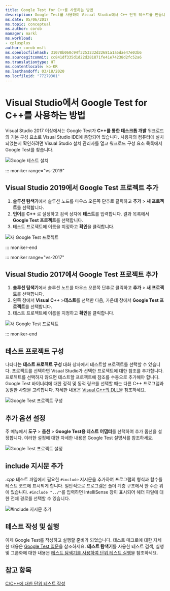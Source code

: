 ```yaml
---
title: Google Test for C++를 사용하는 방법
description: Google Test를 사용하여 Visual Studio에서 C++ 단위 테스트를 만듭니다.
ms.date: 05/06/2017
ms.topic: conceptual
ms.author: corob
manager: markl
ms.workload:
- cplusplus
author: corob-msft
ms.openlocfilehash: 31078b060c94f3253232d22681a1a5dae47e03b6
ms.sourcegitcommit: cc841df335d1d22d281871fe41e74238d2fc52a6
ms.translationtype: HT
ms.contentlocale: ko-KR
ms.lasthandoff: 03/18/2020
ms.locfileid: "77279301"
---
```

# <a name="how-to-use-google-test-for-c-in-visual-studio"></a>Visual Studio에서 Google Test for C++를 사용하는 방법

Visual Studio 2017 이상에서는 Google Test가 **C++를 통한 데스크톱 개발** 워크로드의 기본 구성 요소로 Visual Studio IDE에 통합되어 있습니다. 사용자의 컴퓨터에 설치되었는지 확인하려면 Visual Studio 설치 관리자를 열고 워크로드 구성 요소 목록에서 Google Test를 찾습니다.

![Google 테스트 설치](media/cpp-google-component.png)

::: moniker range="vs-2019"

## <a name="add-a-google-test-project-in-visual-studio-2019"></a>Visual Studio 2019에서 Google Test 프로젝트 추가

1. **솔루션 탐색기**에서 솔루션 노드를 마우스 오른쪽 단추로 클릭하고 **추가** > **새 프로젝트**를 선택합니다.
2. **언어**를 **C++** 로 설정하고 검색 상자에 **테스트**를 입력합니다. 결과 목록에서 **Google Test 프로젝트**를 선택합니다.
3. 테스트 프로젝트에 이름을 지정하고 **확인**을 클릭합니다.

![새 Google Test 프로젝트](media/vs-2019/cpp-gtest-new-project-vs2019.png)

::: moniker-end

::: moniker range="vs-2017"

## <a name="add-a-google-test-project-in-visual-studio-2017"></a>Visual Studio 2017에서 Google Test 프로젝트 추가

1. **솔루션 탐색기**에서 솔루션 노드를 마우스 오른쪽 단추로 클릭하고 **추가** > **새 프로젝트**를 선택합니다.
2. 왼쪽 창에서 **Visual C++** >**테스트**를 선택한 다음, 가운데 창에서 **Google Test 프로젝트**를 선택합니다.
3. 테스트 프로젝트에 이름을 지정하고 **확인**을 클릭합니다.

![새 Google Test 프로젝트](media/cpp-gtest-new-project.png)

::: moniker-end

## <a name="configure-the-test-project"></a>테스트 프로젝트 구성

나타나는 **테스트 프로젝트 구성** 대화 상자에서 테스트할 프로젝트를 선택할 수 있습니다. 프로젝트를 선택하면 Visual Studio가 선택한 프로젝트에 대한 참조를 추가합니다. 프로젝트를 선택하지 않으면 테스트할 프로젝트에 참조를 수동으로 추가해야 합니다. Google Test 바이너리에 대한 정적 및 동적 링크를 선택할 때는 다른 C++ 프로그램과 동일한 사항을 고려합니다. 자세한 내용은 [Visual C++의 DLL](/cpp/build/dlls-in-visual-cpp)을 참조하세요.

![Google Test 프로젝트 구성](media/cpp-gtest-config.png)

## <a name="set-additional-options"></a>추가 옵션 설정

주 메뉴에서 **도구** > **옵션** > **Google Test용 테스트 어댑터**를 선택하여 추가 옵션을 설정합니다. 이러한 설정에 대한 자세한 내용은 Google Test 설명서를 참조하세요.

![Google Test 프로젝트 설정](media/cpp-gtest-settings.png)

## <a name="add-include-directives"></a>include 지시문 추가

*.cpp* 테스트 파일에서 필요한 `#include` 지시문을 추가하여 프로그램의 형식과 함수를 테스트 코드에 표시되게 합니다. 일반적으로 프로그램은 폴더 계층 구조에서 한 수준 위에 있습니다. `#include "../"`를 입력하면 IntelliSense 창이 표시되어 헤더 파일에 대한 전체 경로를 선택할 수 있습니다.

![#include 지시문 추가](media/cpp-gtest-includes.png)

## <a name="write-and-run-tests"></a>테스트 작성 및 실행

이제 Google Test를 작성하고 실행할 준비가 되었습니다. 테스트 매크로에 대한 자세한 내용은 [Google Test 입문](https://github.com/google/googletest/blob/master/googletest/docs/primer.md)을 참조하세요. **테스트 탐색기**를 사용한 테스트 검색, 실행 및 그룹화에 대한 내용은 [테스트 탐색기를 사용하여 단위 테스트 실행](run-unit-tests-with-test-explorer.md)을 참조하세요.

## <a name="see-also"></a>참고 항목

[C/C++에 대한 단위 테스트 작성](writing-unit-tests-for-c-cpp.md)
